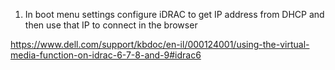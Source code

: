 
1. In boot menu settings configure iDRAC to get IP address from DHCP and then use that IP to connect in the browser

<https://www.dell.com/support/kbdoc/en-il/000124001/using-the-virtual-media-function-on-idrac-6-7-8-and-9#idrac6>
